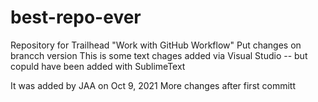 # best-repo-ever
Repository for Trailhead "Work with GitHub Workflow"
Put changes on brancch version
This is some text chages added via Visual Studio -- but copuld have been added with SublimeText

It was added by JAA on Oct 9, 2021
More changes after first committ

